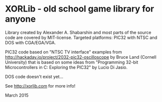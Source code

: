 # XORLib - old school game library for anyone

Library created by Alexander A. Shabarshin and most
parts of the source code are covered by MIT-license.
Targeted platforms: PIC32 with NTSC and DOS with CGA/EGA/VGA.

PIC32 code based on "NTSC TV interface" examples from
http://hackaday.io/project/2032-pic32-oscilloscope
by Bruce Land (Cornell University) that is based on some ideas from
"Programming 32-bit Microcontrollers in C: Exploring the PIC32"
by Lucio Di Jasio.

DOS code doesn't exist yet...

See http://xorlib.com for more info!

March 2015
